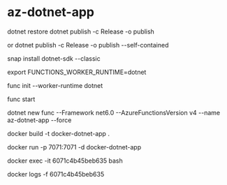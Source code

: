 # az-dotnet-app

dotnet restore
dotnet publish -c Release -o publish

or dotnet publish -c Release -o publish --self-contained

snap install dotnet-sdk --classic

export FUNCTIONS_WORKER_RUNTIME=dotnet

func init --worker-runtime dotnet

func start


dotnet new func --Framework net6.0 --AzureFunctionsVersion v4 --name az-dotnet-app --force

docker build -t docker-dotnet-app .

docker run -p 7071:7071 -d docker-dotnet-app

docker exec -it 6071c4b45beb635 bash

docker logs -f 6071c4b45beb635


